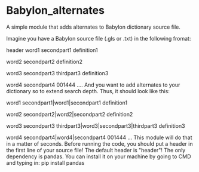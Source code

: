 # Babylon_alternates
A simple module that adds alternates to Babylon dictionary source file.

Imagine you have a Babylon source file (.gls or .txt) in the following fromat:

header
word1 secondpart1
definition1

word2 secondpart2
definition2

word3 secondpart3 thirdpart3
definition3

word4 secondpart4
001444
....
And you want to add alternates to your dictionary so to extend search depth. Thus, it should look like this:

word1 secondpart1|word1|secondpart1
definition1

word2 secondpart2|word2|secondpart2
definition2

word3 secondpart3 thirdpart3|word3|secondpart3|thirdpart3
definition3

word4 secondpart4|word4|secondpart4
001444
...
This module will do that in a matter of seconds.
Before running the code, you should put a header in the first line of your source file! The default header is "header"!
The only dependency is pandas. You can install it on your machine by going to CMD and typing in: 
pip install pandas

